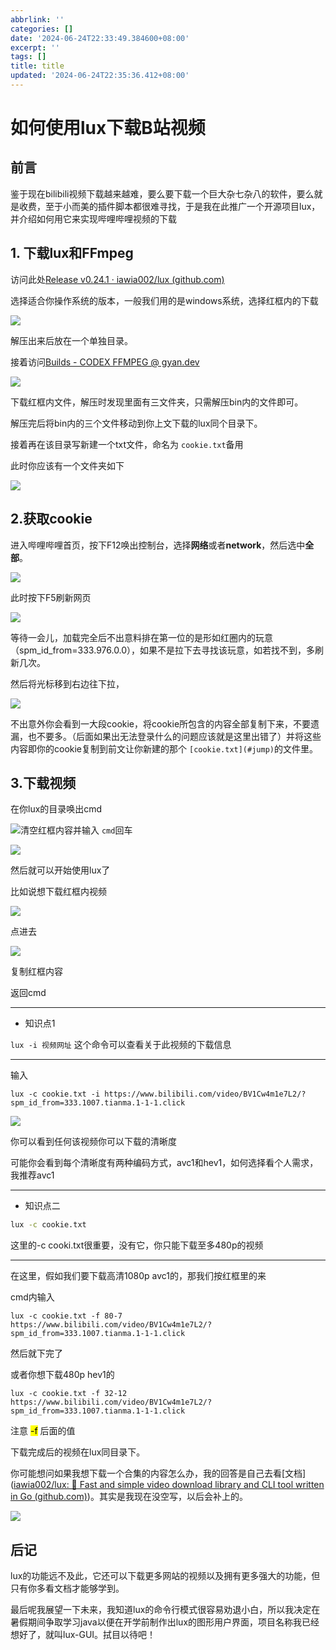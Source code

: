 ```yaml
---
abbrlink: ''
categories: []
date: '2024-06-24T22:33:49.384600+08:00'
excerpt: ''
tags: []
title: title
updated: '2024-06-24T22:35:36.412+08:00'
---
```

# 如何使用lux下载B站视频

## 前言

鉴于现在bilibili视频下载越来越难，要么要下载一个巨大杂七杂八的软件，要么就是收费，至于小而美的插件脚本都很难寻找，于是我在此推广一个开源项目lux，并介绍如何用它来实现哔哩哔哩视频的下载

## 1. 下载lux和FFmpeg

访问此处[Release v0.24.1 · iawia002/lux (github.com)](https://github.com/iawia002/lux/releases/tag/v0.24.1)

选择适合你操作系统的版本，一般我们用的是windows系统，选择红框内的下载

![](https://pic.imgdb.cn/item/667980aed9c307b7e99c445a.jpg)

解压出来后放在一个单独目录。

接着访问[Builds - CODEX FFMPEG @ gyan.dev](https://www.gyan.dev/ffmpeg/builds/)

![](https://pic.imgdb.cn/item/667980ced9c307b7e99cad18.jpg)

下载红框内文件，解压时发现里面有三文件夹，只需解压bin内的文件即可。

解压完后将bin内的三个文件移动到你上文下载的lux同个目录下。

接着再在该目录写新建一个txt文件，命名为 `cookie.txt`备用

此时你应该有一个文件夹如下

![](https://pic.imgdb.cn/item/667980e9d9c307b7e99d0c6c.jpg)

## 2.获取cookie

进入哔哩哔哩首页，按下F12唤出控制台，选择**网络**或者**network**，然后选中**全部**。

![](https://pic.imgdb.cn/item/66798104d9c307b7e99d55ff.jpg)

此时按下F5刷新网页

![](https://pic.imgdb.cn/item/66798117d9c307b7e99d9489.jpg)

等待一会儿，加载完全后不出意料排在第一位的是形如红圈内的玩意 （spm_id_from=333.976.0.0），如果不是拉下去寻找该玩意，如若找不到，多刷新几次。

然后将光标移到右边往下拉，

![](https://pic.imgdb.cn/item/6679812cd9c307b7e99ddaad.jpg)

不出意外你会看到一大段cookie，将cookie所包含的内容全部复制下来，不要遗漏，也不要多。（后面如果出无法登录什么的问题应该就是这里出错了）并将这些内容即你的cookie复制到前文让你新建的那个 `[cookie.txt](#jump)`的文件里。

## 3.下载视频

在你lux的目录唤出cmd

![](https://pic.imgdb.cn/item/66798162d9c307b7e99e9448.jpg)清空红框内容并输入 `cmd`回车

![](https://pic.imgdb.cn/item/66797457d9c307b7e976cb6a.jpg)

然后就可以开始使用lux了

比如说想下载红框内视频

![](https://pic.imgdb.cn/item/6679759bd9c307b7e97a5242.jpg)

点进去

![](https://pic.imgdb.cn/item/667976cad9c307b7e97d99b5.jpg)

复制红框内容

返回cmd

---

- 知识点1

`lux -i 视频网址` 这个命令可以查看关于此视频的下载信息

---

输入

```
lux -c cookie.txt -i https://www.bilibili.com/video/BV1Cw4m1e7L2/?spm_id_from=333.1007.tianma.1-1-1.click
```

![](https://pic.imgdb.cn/item/66797861d9c307b7e98224e9.jpg)

你可以看到任何该视频你可以下载的清晰度

可能你会看到每个清晰度有两种编码方式，avc1和hev1，如何选择看个人需求，我推荐avc1

---

- 知识点二

```cmd
lux -c cookie.txt
```

这里的-c cooki.txt很重要，没有它，你只能下载至多480p的视频

---

在这里，假如我们要下载高清1080p avc1的，那我们按红框里的来

cmd内输入

```
lux -c cookie.txt -f 80-7 https://www.bilibili.com/video/BV1Cw4m1e7L2/?spm_id_from=333.1007.tianma.1-1-1.click
```

然后就下完了

或者你想下载480p hev1的

```
lux -c cookie.txt -f 32-12 https://www.bilibili.com/video/BV1Cw4m1e7L2/?spm_id_from=333.1007.tianma.1-1-1.click
```

注意 <mark>-f</mark> 后面的值

下载完成后的视频在lux同目录下。

你可能想问如果我想下载一个合集的内容怎么办，我的回答是自己去看[文档]([iawia002/lux: 👾 Fast and simple video download library and CLI tool written in Go (github.com)](https://github.com/iawia002/lux))。其实是我现在没空写，以后会补上的。

![](https://pic.imgdb.cn/item/66797ee7d9c307b7e9966a78.png)

## 后记

lux的功能远不及此，它还可以下载更多网站的视频以及拥有更多强大的功能，但只有你多看文档才能够学到。

最后呢我展望一下未来，我知道lux的命令行模式很容易劝退小白，所以我决定在暑假期间争取学习java以便在开学前制作出lux的图形用户界面，项目名称我已经想好了，就叫lux-GUI。拭目以待吧！

